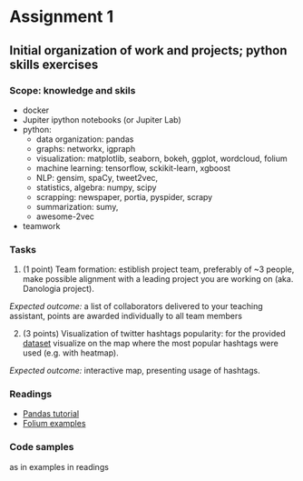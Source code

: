 # Assignment 1
## Initial organization of work and projects; python skills exercises

### Scope: knowledge and skils
* docker
* Jupiter ipython notebooks (or Jupiter Lab)
* python:  
    * data organization: pandas
    * graphs: networkx, igpraph
    * visualization: matplotlib, seaborn, bokeh, ggplot, wordcloud, folium
    * machine learning: tensorflow, sckikit-learn, xgboost
    * NLP: gensim, spaCy, tweet2vec, 
    * statistics, algebra: numpy, scipy
    * scrapping: newspaper, portia, pyspider, scrapy
    * summarization: sumy, 
    * awesome-2vec
* teamwork

### Tasks

1. (1 point) Team formation: estiblish project team, preferably of ~3 people, make possible alignment with a leading project you are working on (aka. Danologia project).   

*Expected outcome:* a list of collaborators delivered to your teaching assistant, points are awarded individually to all team members

2. (3 points) Visualization of twitter hashtags popularity: for the provided [dataset](http://followthehashtag.com/datasets/170000-uk-geolocated-tweets-free-twitter-dataset/) visualize on the map where the most popular hashtags were used (e.g. with heatmap).

*Expected outcome:* interactive map, presenting usage of hashtags.


### Readings
* [Pandas tutorial](https://github.com/jorisvandenbossche/pandas-tutorial)
* [Folium examples](https://github.com/python-visualization/folium/tree/master/examples)

### Code samples 
as in examples in  readings
